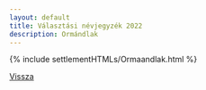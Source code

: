 ```yaml
---
layout: default
title: Választási névjegyzék 2022
description: Ormándlak
---
```


{% include settlementHTMLs/Ormaandlak.html %}

[Vissza](./)